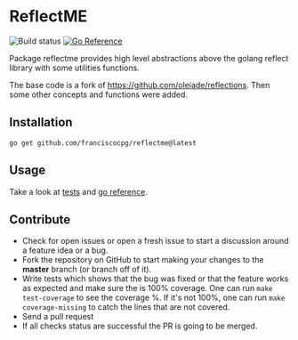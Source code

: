 ReflectME
===========
![Build status](https://github.com/franciscocpg/reflectme/actions/workflows/main.yml/badge.svg)
[![Go Reference](https://pkg.go.dev/badge/github.com/franciscocpg/reflectme.svg)](https://pkg.go.dev/github.com/franciscocpg/reflectme)

Package reflectme provides high level abstractions above the golang reflect library with some utilities functions.

The base code is a fork of https://github.com/oleiade/reflections. Then some other concepts and functions were added.


## Installation
```shell
go get github.com/franciscocpg/reflectme@latest
```

## Usage
Take a look at [tests](https://github.com/franciscocpg/reflectme/blob/master/reflections_test.go) and [go reference](https://pkg.go.dev/github.com/franciscocpg/reflectme).

## Contribute

* Check for open issues or open a fresh issue to start a discussion around a feature idea or a bug.
* Fork the repository on GitHub to start making your changes to the **master** branch (or branch off of it).
* Write tests which shows that the bug was fixed or that the feature works as expected and make sure the is 100% coverage. One can run `make test-coverage` to see the coverage %. If it's not 100%, one can run `make coverage-missing` to catch the lines that are not covered.
* Send a pull request
* If all checks status are successful the PR is going to be merged.
